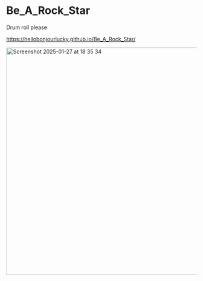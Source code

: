 # Be_A_Rock_Star
Drum roll please
 
https://hellobonjourlucky.github.io/Be_A_Rock_Star/

<img width="600" alt="Screenshot 2025-01-27 at 18 35 34" src="https://github.com/user-attachments/assets/20fe5f64-ebd4-4d84-8e7c-6b561be48a3a" />
